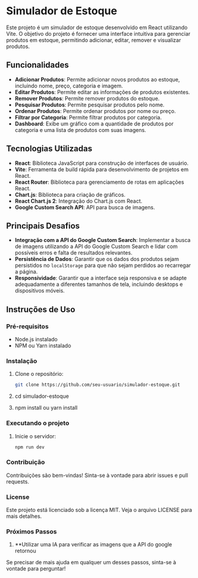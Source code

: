 # Simulador de Estoque

Este projeto é um simulador de estoque desenvolvido em React utilizando Vite. O objetivo do projeto é fornecer uma interface intuitiva para gerenciar produtos em estoque, permitindo adicionar, editar, remover e visualizar produtos.

## Funcionalidades

- **Adicionar Produtos**: Permite adicionar novos produtos ao estoque, incluindo nome, preço, categoria e imagem.
- **Editar Produtos**: Permite editar as informações de produtos existentes.
- **Remover Produtos**: Permite remover produtos do estoque.
- **Pesquisar Produtos**: Permite pesquisar produtos pelo nome.
- **Ordenar Produtos**: Permite ordenar produtos por nome ou preço.
- **Filtrar por Categoria**: Permite filtrar produtos por categoria.
- **Dashboard**: Exibe um gráfico com a quantidade de produtos por categoria e uma lista de produtos com suas imagens.

## Tecnologias Utilizadas

- **React**: Biblioteca JavaScript para construção de interfaces de usuário.
- **Vite**: Ferramenta de build rápida para desenvolvimento de projetos em React.
- **React Router**: Biblioteca para gerenciamento de rotas em aplicações React.
- **Chart.js**: Biblioteca para criação de gráficos.
- **React Chart.js 2**: Integração do Chart.js com React.
- **Google Custom Search API**: API para busca de imagens.

## Principais Desafios

- **Integração com a API do Google Custom Search**: Implementar a busca de imagens utilizando a API do Google Custom Search e lidar com possíveis erros e falta de resultados relevantes.
- **Persistência de Dados**: Garantir que os dados dos produtos sejam persistidos no `localStorage` para que não sejam perdidos ao recarregar a página.
- **Responsividade**: Garantir que a interface seja responsiva e se adapte adequadamente a diferentes tamanhos de tela, incluindo desktops e dispositivos móveis.


## Instruções de Uso

### Pré-requisitos

- Node.js instalado
- NPM ou Yarn instalado

### Instalação

1. Clone o repositório:
   ```sh
   git clone https://github.com/seu-usuario/simulador-estoque.git

2. cd simulador-estoque

3. npm install ou yarn install

### Executando o projeto

1. Inicie o servidor:
    ```sh
    npm run dev

### Contribuição
Contribuições são bem-vindas! Sinta-se à vontade para abrir issues e pull requests.

### License
Este projeto está licenciado sob a licença MIT. Veja o arquivo LICENSE para mais detalhes.


### Próximos Passos

1. **Utilizar uma IA para verificar as imagens que a API do google retornou

Se precisar de mais ajuda em qualquer um desses passos, sinta-se à vontade para perguntar!
